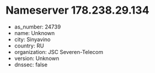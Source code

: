 # Nameserver 178.238.29.134

* as_number: 24739
* name: Unknown
* city: Sinyavino
* country: RU
* organization: JSC Severen-Telecom
* version: Unknown
* dnssec: false
